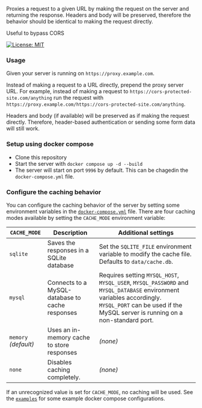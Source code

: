 Proxies a request to a given URL by making the request on the server and returning the response.
Headers and body will be preserved, therefore the behavior should be identical to making the request directly.

Useful to bypass CORS

[![License: MIT](https://img.shields.io/badge/License-MIT-yellow.svg)](https://opensource.org/licenses/MIT)

### Usage
Given your server is running on `https://proxy.example.com`.

Instead of making a request to a URL directly, prepend the proxy server URL.
For example, instead of making a request to `https://cors-protected-site.com/anything` run the request
with `https://proxy.example.com/https://cors-protected-site.com/anything`.

Headers and body (if available) will be preserved as if making the request directly. Therefore, header-based authentication 
or sending some form data will still work.


### Setup using docker compose
- Clone this repository
- Start the server with `docker compose up -d --build`
- The server will start on port `9996` by default. This can be chagedin the `docker-compose.yml` file.

### Configure the caching behavior
You can configure the caching behavior of the server by setting some environment variables in the [`docker-compose.yml`](./docker-compose.yml) file.
There are four caching modes available by setting the `CACHE_MODE` environment variable:

| **`CACHE_MODE`**      | Description                                     | Additional settings                                                                                                                                                                                   |
|-----------------------|-------------------------------------------------|-------------------------------------------------------------------------------------------------------------------------------------------------------------------------------------------------------|
| `sqlite`              | Saves the responses in a SQLite database        | Set the `SQLITE_FILE` environment variable to modify the cache file. Defaults to `data/cache.db`.                                                                                                     |
| `mysql`               | Connects to a MySQL-database to cache responses | Requires setting `MYSQL_HOST`, `MYSQL_USER`, `MYSQL_PASSWORD` and `MYSQL_DATABASE` environment variables accordingly. `MYSQL_PORT` can be used if the MySQL server is running on a non-standard port. |
| `memory`  _(default)_ | Uses an in-memory cache to store responses      | _(none)_                                                                                                                                                                                              |
| `none`                | Disables caching completely.                    | _(none)_                                                                                                                                                                                              |

If an unrecognized value is set for `CACHE_MODE`, no caching will be used.
See the [`examples`](./examples) for some example docker compose configurations.
